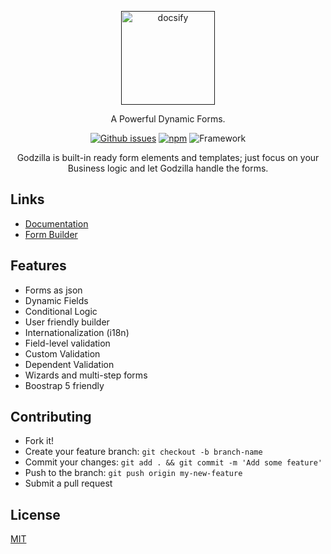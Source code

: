 <p align="center">
  <a href="">
    <img alt="docsify" src="https://avatars.githubusercontent.com/u/114390448" style="width: 150px">
  </a>
</p>

<p align="center">
  A Powerful Dynamic Forms.
</p>

<p align="center">
  <a href="https://github.com/Godzilla-Forms/angular-parser/issues"><img alt="Github issues" src="https://img.shields.io/github/issues-raw/Godzilla-Forms/angular-parser?style=flat-square"></a>
  <a href="https://www.npmjs.com/package/@godzilla-forms/angular-parser"><img alt="npm" src="https://img.shields.io/npm/v/@godzilla-forms/angular-parser?label=npm%2Fangular-parser&style=flat-square"></a>
  <img alt="Framework" src="https://img.shields.io/badge/Freamwork-Angular-brightgreen?style=flat-square"> 
</p>

<p align="center">Godzilla is built-in ready form elements and templates; just focus on your Business logic and let Godzilla handle the
forms.</p>


## Links

- [Documentation](https://doc.godzilla-forms.io)
- [Form Builder](https://godzilla-forms.io)


## Features

- Forms as json
- Dynamic Fields
- Conditional Logic
- User friendly builder
- Internationalization (i18n)
- Field-level validation
- Custom Validation
- Dependent Validation
- Wizards and multi-step forms
- Boostrap 5 friendly

## Contributing

- Fork it!
- Create your feature branch: `git checkout -b branch-name`
- Commit your changes: `git add . && git commit -m 'Add some feature'`
- Push to the branch: `git push origin my-new-feature`
- Submit a pull request


## License

[MIT](LICENSE)
